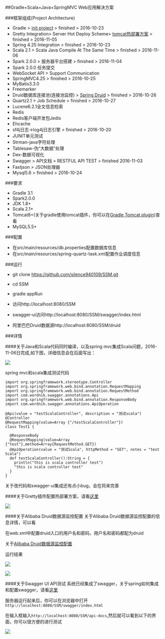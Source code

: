 ##Gradle+Scala+Java+SpringMVC Web应用解决方案

###框架组成(Project Architecture)

- Gradle > [init project](https://github.com/silence940109/Java/tree/master/Gradle_STS_Create) > finished > 2016-10-23
- Gretty Integration> Server Hot Deploy Scheme> [tomcat热部署方案](https://github.com/silence940109/Java/tree/master/Gradle_Gretty) > finished > 2016-11-05
- Spring 4.25 Integration > finished > 2016-10-23
- Scala 2.1 > Scala Java Compile At The Same Time > finished > 2016-11-06
- Spark 2.0.0 > 服务器平台搭建 > finished > 2016-11-04
- Spark 2.0.0 任务提交
- WebSocket API > Support Communication
- SpringMVC4.25 > finished > 2016-10-25
- MyBatis3.3.0
- Freemarker
- Druid数据库连接池(连接池监控) > [Spring Druid](https://github.com/silence940109/Java/tree/master/Alibaba_Druid) > finished > 2016-10-26
- Quartz2.1 > Job Schedule > finished > 2016-10-27
- Lucene6.2.1全文信息检索
- Redis
- Redis客户端开发包Jedis
- Ehcache
- sf4j日志->log4j日志引擎 > finished > 2016-10-20
- JUNIT单元测试
- Strman-java字符处理
- Tablesaw-伪“大数据”处理
- Dex-数据可视化
- Swagger > API文档 > RESTFUL API TEST > finished 2016-11-03
- Fastjson > JSON处理器
- Mysql5.6 > finished > 2016-10-24

###要求

- Gradle 3.1
- Spark2.0.0
- JDK 1.8+
- Scala 2.1+
- Tomcat8+(关于gradle使用tomcat插件，你可以在[Gradle Tomcat plugin](https://plugins.gradle.org/plugin/com.bmuschko.tomcat))查看
- MySQL5.5+

###配置

- 在src/main/resources/db.properties配置数据库信息
- 在src/main/resources/spring-quartz-task.xml配置作业调度信息 

###运行

- git clone https://github.com/silence940109/SSM.git

- cd SSM 

- gradle appRun

- 访问http://localhost:8080/SSM 

- swagger-ui访问http://localhost:8080/SSM/swagger/index.html

- 阿里巴巴Druid数据源http://localhost:8080/SSM/druid

###详情

####关于Java和Scala代码同时编译，以及spring mvc集成Scala问题，2016-11-06日完成,如下图，详细信息会在后面写出：

![](https://github.com/silence940109/Java/blob/master/SpringMVC_Scala/image/index.png)

spring mvc和scala集成测试代码

	import org.springframework.stereotype.Controller
	import org.springframework.web.bind.annotation.RequestMapping
	import org.springframework.web.bind.annotation.RequestMethod
	import com.wordnik.swagger.annotations.Api
	import org.springframework.web.bind.annotation.ResponseBody
	import com.wordnik.swagger.annotations.ApiOperation
	
	@Api(value = "testScalaController", description = "测试scala")
	@Controller
	@RequestMapping(value=Array {"/testScalaController"})
	class Test1 {
	  
	  @ResponseBody
	  @RequestMapping(value=Array {"test"},method=Array{RequestMethod.GET})
	  @ApiOperation(value = "测试Scala", httpMethod = "GET", notes = "test Scala")
	  def testScalaController():String = {
	    println("this is scala controller test")
	    "this is scala controller test"
	  }
	}

关于改代码和swagger-ui集成还有点小bug，会在将来完善

####关于Gretty插件配置热部署方案，请看[这里](https://github.com/silence940109/Java/blob/master/Gradle_Gretty)

![](https://github.com/silence940109/Java/blob/master/Gradle_Gretty/image/1.png)

####关于Alibaba Druid数据源监控配置
关于Alibaba Druid数据源监控配置的信息详情，可以看

在web.xml中配置druid入口的用户名和密码，用户名和密码都配为druid

关于[Alibaba Druid数据源监控配置](https://github.com/silence940109/Java/tree/master/Alibaba_Druid)

运行结果

![](https://github.com/silence940109/Java/blob/master/Alibaba_Druid/1.png)

![](https://github.com/silence940109/Java/blob/master/Alibaba_Druid/2.png)

####关于Swagger UI API测试
系统已经集成了swagger，关于spring如何集成和配置swagger，请看[这里](https://github.com/silence940109/Java/tree/master/swagger)

服务器运行起来后，你可以在浏览器中打开`http://localhost:8080/SSM/swagger/index.html`

在输入框输入`http://localhost:8080/SSM/api-docs`,然后就可以看到以下的界面，你可以很方便的进行测试

![](https://github.com/silence940109/Java/blob/master/swagger/image/index.png)
